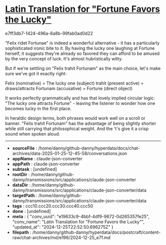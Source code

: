 # [Latin Translation for "Fortune Favors the Lucky"](https://claude.ai/chat/e19633c9-4bbf-4df9-9672-0d265357fe25)

e7ff3db7-1424-496a-8a8b-99fab0ad0d22

 "Felix ridet Fortunae" is indeed a wonderful alternative - it has a particularly sophisticated ironic bite to it. By having the lucky one laughing at Fortune herself, it suggests they're already so favored they can afford to be amused by the very concept of luck. It's almost hubristically witty.

But if we're settling on "Felix trahit Fortunam" as the main choice, let's make sure we've got it exactly right:

Felix (nominative) = The lucky one (subject)
trahit (present active) = draws/attracts
Fortunam (accusative) = Fortune (direct object)

It works perfectly grammatically and has that lovely implied circular logic: "The lucky one attracts Fortune" - leaving the listener to wonder how one becomes lucky in the first place.

In heraldic design terms, both phrases would work well on a scroll or banner. "Felix trahit Fortunam" has the advantage of being slightly shorter while still carrying that philosophical weight. And the 't's give it a crisp sound when spoken aloud.

---

* **sourceFile** : /home/danny/github-danny/hyperdata/docs/chat-archives/data-2025-01-25-12-45-58/conversations.json
* **appName** : claude-json-converter
* **appPath** : claude-json-converter
* **subtask** : [undefined]
* **rootDir** : /home/danny/github-danny/transmissions/src/applications/claude-json-converter
* **dataDir** : /home/danny/github-danny/transmissions/src/applications/claude-json-converter/data
* **targetPath** : /home/danny/github-danny/transmissions/src/applications/claude-json-converter/data
* **tags** : ccc10.ccc20.ccc30.ccc40.ccc50
* **done** : [undefined]
* **meta** : {
  "conv_uuid": "e19633c9-4bbf-4df9-9672-0d265357fe25",
  "conv_name": "Latin Translation for \"Fortune Favors the Lucky\"",
  "updated_at": "2024-12-25T22:52:50.696275Z"
}
* **filepath** : /home/danny/github-danny/hyperdata/docs/postcraft/content-raw/chat-archives/md/e196/2024-12-25_e7f.md